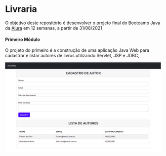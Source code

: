 # Livraria

O objetivo deste repositório é desenvolver o projeto final do Bootcamp Java da [Alura](https://www.alura.com.br/bootcamp/back-end-java/matriculas-abertas) em 12 semanas, a partir de 31/08/2021

#### Primeiro Módulo

O projeto do primeiro é a construção de uma aplicação Java Web para cadastrar e listar autores de livros utilizando Servlet, JSP e JDBC,

![](./src/main/webapp/img/tela_cadastro_autores.png)
